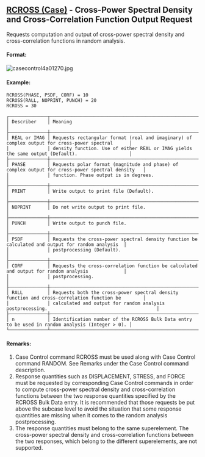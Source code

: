 ## [RCROSS (Case)](https://help.hexagonmi.com/bundle/MSC_Nastran_2022.4/page/Nastran_Combined_Book/qrg/casecontrol4a/TOC.RCROSS.Case.xhtml) - Cross-Power Spectral Density and Cross-Correlation Function Output Request

Requests computation and output of cross-power spectral density and cross-correlation functions in random analysis.

#### Format:

![casecontrol4a01270.jpg](https://help-be.hexagonmi.com/bundle/MSC_Nastran_2022.4/page/Nastran_Combined_Book/qrg/casecontrol4a/../../../assets/casecontrol4a01270.jpg?_LANG=enus)  

#### Example:

```nastran
RCROSS(PHASE, PSDF, CORF) = 10
RCROSS(RALL, NOPRINT, PUNCH) = 20
RCROSS = 30
```

```text
┌──────────────┬──────────────────────────────────────────────────────────────────────────────────────────────────┐
│ Describer    │ Meaning                                                                                          │
├──────────────┼──────────────────────────────────────────────────────────────────────────────────────────────────┤
│ REAL or IMAG │ Requests rectangular format (real and imaginary) of complex output for cross-power spectral      │
│              │ density function. Use of either REAL or IMAG yields the same output (Default).                   │
├──────────────┼──────────────────────────────────────────────────────────────────────────────────────────────────┤
│ PHASE        │ Requests polar format (magnitude and phase) of complex output for cross-power spectral density   │
│              │ function. Phase output is in degrees.                                                            │
├──────────────┼──────────────────────────────────────────────────────────────────────────────────────────────────┤
│ PRINT        │ Write output to print file (Default).                                                            │
├──────────────┼──────────────────────────────────────────────────────────────────────────────────────────────────┤
│ NOPRINT      │ Do not write output to print file.                                                               │
├──────────────┼──────────────────────────────────────────────────────────────────────────────────────────────────┤
│ PUNCH        │ Write output to punch file.                                                                      │
├──────────────┼──────────────────────────────────────────────────────────────────────────────────────────────────┤
│ PSDF         │ Requests the cross-power spectral density function be calculated and output for random analysis  │
│              │ postprocessing (Default).                                                                        │
├──────────────┼──────────────────────────────────────────────────────────────────────────────────────────────────┤
│ CORF         │ Requests the cross-correlation function be calculated and output for random analysis             │
│              │ postprocessing.                                                                                  │
├──────────────┼──────────────────────────────────────────────────────────────────────────────────────────────────┤
│ RALL         │ Requests both the cross-power spectral density function and cross-correlation function be        │
│              │ calculated and output for random analysis postprocessing.                                        │
├──────────────┼──────────────────────────────────────────────────────────────────────────────────────────────────┤
│ n            │ Identification number of the RCROSS Bulk Data entry to be used in random analysis (Integer > 0). │
└──────────────┴──────────────────────────────────────────────────────────────────────────────────────────────────┘
```

#### Remarks:

1. Case Control command RCROSS must be used along with Case Control command RANDOM. See Remarks under the   Case Control command description.
2. Response quantities such as DISPLACEMENT, STRESS, and FORCE must be requested by corresponding Case Control commands in order to compute cross-power spectral density and cross-correlation functions between the two response quantities specified by the RCROSS Bulk Data entry. It is recommended that those requests be put above the subcase level to avoid the situation that some response quantities are missing when it comes to the random analysis postprocessing.
3. The response quantities must belong to the same superelement. The cross-power spectral density and cross-correlation functions between the two responses, which belong to the different superelements, are not supported.
